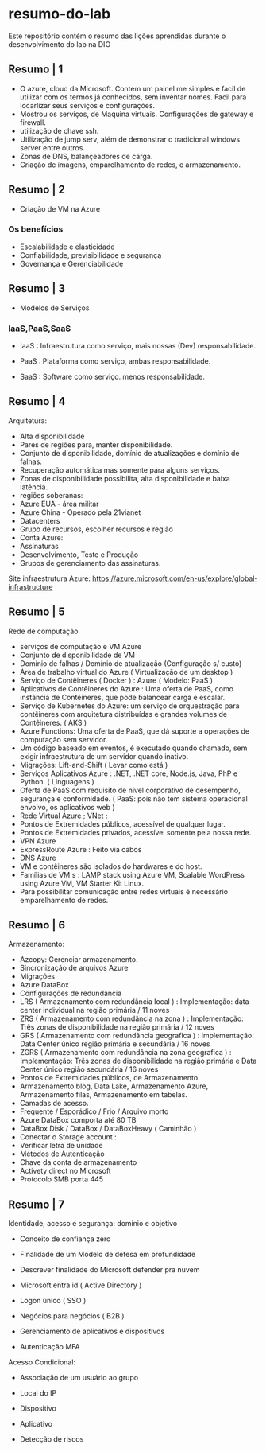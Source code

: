 # resumo-do-lab
Este repositório contém o resumo das lições aprendidas durante o desenvolvimento do lab na DIO
## Resumo | 1
- O azure, cloud da Microsoft. Contem um painel me simples e facil de utilizar com os termos já conhecidos, sem inventar nomes. Facil para locarlizar seus serviços e configurações.
- Mostrou os serviços, de Maquina virtuais. Configurações de gateway e firewall.
- utilização de chave ssh.
- Utilização de jump serv, além de demonstrar o tradicional windows server entre outros.
- Zonas de DNS, balançeadores de carga.
- Criação de imagens, emparelhamento de redes, e armazenamento.

## Resumo | 2
- Criação de VM na Azure
### Os benefícios
- Escalabilidade e elasticidade 
- Confiabilidade, previsibilidade e segurança 
- Governança e Gerenciabilidade

## Resumo | 3
- Modelos de Serviços
### IaaS,PaaS,SaaS

- IaaS : Infraestrutura como serviço, mais nossas (Dev) responsabilidade.

- PaaS : Plataforma como serviço, ambas responsabilidade. 

- SaaS : Software como serviço. menos responsabilidade.

## Resumo | 4

Arquitetura:
- Alta disponibilidade
- Pares de regiões para, manter disponibilidade.
- Conjunto de disponibilidade, domínio de atualizações e domínio de falhas.
- Recuperação automática mas somente para alguns serviços.
- Zonas de disponibilidade possibilita, alta disponibilidade e baixa latência.
- regiões soberanas:
- Azure EUA - área militar 
- Azure China - Operado pela 21vianet
- Datacenters
- Grupo de recursos, escolher recursos e região
- Conta Azure:
- Assinaturas
- Desenvolvimento, Teste e Produção
- Grupos de gerenciamento das assinaturas.

Site infraestrutura Azure:
https://azure.microsoft.com/en-us/explore/global-infrastructure

## Resumo | 5

Rede de computação
 
- serviços de computação e VM Azure
- Conjunto de disponibilidade de VM
- Domínio de falhas / Domínio de atualização (Configuração s/ custo)
- Área de trabalho virtual do Azure ( Virtualização de um desktop )
- Serviço de Contêineres ( Docker ) : Azure ( Modelo: PaaS )
- Aplicativos de Contêineres do Azure : Uma oferta de PaaS, como instância de Contêineres, que pode balancear carga e escalar.
- Serviço de Kubernetes do Azure: um serviço de orquestração para contêineres com arquitetura distribuídas e grandes volumes de Contêineres. ( AKS )
- Azure Functions: Uma oferta de PaaS, que dá suporte a operações de computação sem servidor.
- Um código baseado em eventos, é executado quando chamado, sem exigir infraestrutura de um servidor quando inativo.
- Migrações: Lift-and-Shift ( Levar como está )
- Serviços Aplicativos Azure : .NET, .NET core, Node.js, Java, PhP e Python. ( Linguagens )
- Oferta de PaaS com requisito de nível corporativo de desempenho, segurança e conformidade. ( PaaS: pois não tem sistema operacional envolvo, os aplicativos web )
- Rede Virtual Azure ; VNet :
- Pontos de Extremidades públicos, acessível de qualquer lugar.
- Pontos de Extremidades privados, acessível somente pela nossa rede.
- VPN Azure
- ExpressRoute Azure : Feito via cabos
- DNS Azure
- VM e contêineres são isolados do hardwares e do host.
- Famílias de VM's : LAMP stack using Azure VM, Scalable WordPress using Azure VM, VM Starter Kit Linux.
- Para possibilitar comunicação entre redes virtuais é necessário emparelhamento de redes.

## Resumo | 6

Armazenamento:

- Azcopy: Gerenciar armazenamento.
- Sincronização de arquivos Azure
- Migrações 
- Azure DataBox
- Configurações de redundância 
- LRS ( Armazenamento com redundância local ) : Implementação: data center individual na região primária / 11 noves
- ZRS ( Armazenamento com redundância na zona ) : Implementação: Três zonas de disponibilidade na região primária / 12 noves
- GRS ( Armazenamento com redundância geografica ) : Implementação: Data Center único  região primária e secundária / 16 noves
- ZGRS ( Armazenamento com redundância na zona geografica ) : Implementação: Três zonas de disponibilidade na região primária e Data Center único  região secundária / 16 noves
- Pontos de Extremidades públicos, de Armazenamento.
- Armazenamento blog, Data Lake, Armazenamento Azure, Armazenamento filas, Armazenamento em tabelas.
- Camadas de acesso.
- Frequente / Esporádico / Frio / Arquivo morto
- Azure DataBox comporta até 80 TB
- DataBox Disk / DataBox / DataBoxHeavy ( Caminhão )
- Conectar o Storage account :
- Verificar letra de unidade 
- Métodos de Autenticação 
- Chave da conta de armazenamento 
- Activety direct no Microsoft
- Protocolo SMB porta 445

## Resumo | 7

Identidade, acesso e segurança: domínio e objetivo 

- Conceito de confiança zero

- Finalidade de um Modelo de defesa em profundidade 

- Descrever finalidade do Microsoft defender pra nuvem 

- Microsoft entra id ( Active Directory )

- Logon único ( SSO )

- Negócios para negócios ( B2B )

- Gerenciamento de aplicativos e dispositivos 

- Autenticação MFA

Acesso Condicional:

- Associação de um usuário ao grupo 

- Local do IP

- Dispositivo

- Aplicativo 

- Detecção de riscos